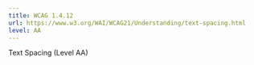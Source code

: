 ```yaml
---
title: WCAG 1.4.12
url: https://www.w3.org/WAI/WCAG21/Understanding/text-spacing.html
level: AA
---
```

Text Spacing (Level AA)
